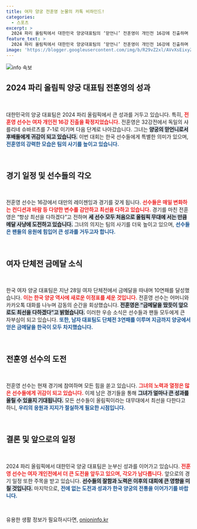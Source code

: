 ```yaml
---
title: 여자 양궁 전훈영 눈물의 카톡 비하인드!
categories:
  - 스포츠
excerpt: >
  2024 파리 올림픽에서 대한민국 양궁대표팀의 ‘맏언니’ 전훈영이 개인전 16강에 진출하며 기대를 모으고 있다. 금메달을 덜어낸 그녀의 각오와 한국팀의 연속되는 성공 이야기를 확인해보세요!
feature_text: >
  2024 파리 올림픽에서 대한민국 양궁대표팀의 ‘맏언니’ 전훈영이 개인전 16강에 진출하며 기대를 모으고 있다. 금메달을 덜어낸 그녀의 각오와 한국팀의 연속되는 성공 이야기를 확인해보세요!
image: 'https://blogger.googleusercontent.com/img/b/R29vZ2xl/AVvXsEixyZcFfHzMRdzZMjFBmAUKJYCLCGyLL1o632UiGVXcaFdKo_bkvkuCioo0uUKlGfBVcT3P84aROyZIXSBEx3Aw5nCQ3pTgDom1WDC4m8eifvWiAmWEEVb4x6G_l8C0QH225ldMjyaFvpxGEBGNO37VmDTDMHGhJPq73UglMfDca1-0aw/s1600/blogspot.png'
---
```


<p><img src="https://blogger.googleusercontent.com/img/b/R29vZ2xl/AVvXsEixyZcFfHzMRdzZMjFBmAUKJYCLCGyLL1o632UiGVXcaFdKo_bkvkuCioo0uUKlGfBVcT3P84aROyZIXSBEx3Aw5nCQ3pTgDom1WDC4m8eifvWiAmWEEVb4x6G_l8C0QH225ldMjyaFvpxGEBGNO37VmDTDMHGhJPq73UglMfDca1-0aw/s1600/blogspot.png" alt="info 속보" /></p>

<h2 data-ke-size="size26">2024 파리 올림픽 양궁 대표팀 전훈영의 성과</h2>

<p data-ke-size="size16">&nbsp;</p>

<p>대한민국의 양궁 대표팀은 2024 파리 올림픽에서 큰 성과를 거두고 있습니다. 특히, <b><span style="color: #ee2323;">전훈영 선수는 여자 개인전 16강 진출을 확정지었습니다.</span></b> 전훈영은 32강전에서 독일의 샤를리네 슈바르츠를 7-1로 이기며 다음 단계로 나아갔습니다. 그녀는 <b><span style="background-color: #21538527;">양궁의 맏언니로서 후배들에게 귀감이 되고 있습니다.</span></b> 이번 대회는 한국 선수들에게 특별한 의미가 있으며, <b><span style="color: #1a5490;">전훈영의 강력한 모습은 팀의 사기를 높이고 있습니다.</span></b></p>

<p data-ke-size="size16">&nbsp;</p>

<h2 data-ke-size="size26">경기 일정 및 선수들의 각오</h2>

<p data-ke-size="size16">&nbsp;</p>

<p>전훈영 선수는 16강에서 대만의 레이젠잉과 경기를 갖게 됩니다. <b><span style="color: #ee2323;">선수들은 매일 변화하는 컨디션과 바람 등 다양한 변수를 감안하고 최선을 다하고 있습니다.</span></b> 경기를 마친 전훈영은 “항상 최선을 다하겠다”고 전하며 <b><span style="background-color: #21538527;">세 선수 모두 처음으로 올림픽 무대에 서는 만큼 메달 사냥에 도전하고 있습니다.</span></b> 그녀의 의지는 팀의 사기를 더욱 높이고 있으며, <b><span style="color: #1a5490;">선수들은 팬들의 응원에 힘입어 큰 성과를 거두고자 합니다.</span></b></p>

<p data-ke-size="size16">&nbsp;</p>

<h2 data-ke-size="size26">여자 단체전 금메달 소식</h2>

<p data-ke-size="size16">&nbsp;</p>

<p>한국 여자 양궁 대표팀은 지난 28일 여자 단체전에서 금메달을 따내며 10연패를 달성했습니다. <b><span style="color: #ee2323;">이는 한국 양궁 역사에 새로운 이정표를 세운 것입니다.</span></b> 전훈영 선수는 어머니와 카카오톡 대화를 나누며 감동의 순간을 회상했습니다. <b><span style="background-color: #21538527;">전훈영은 “금메달을 땄듯이 앞으로도 최선을 다하겠다”고 밝혔습니다.</span></b> 이러한 우승 소식은 선수들과 팬들 모두에게 큰 자부심이 되고 있습니다. <b><span style="color: #1a5490;">또한, 남자 대표팀도 단체전 3연패를 이루며 지금까지 양궁에서 얻은 금메달을 한국이 모두 차지했습니다.</span></b></p>

<p data-ke-size="size16">&nbsp;</p>

<h2 data-ke-size="size26">전훈영 선수의 도전</h2>

<p data-ke-size="size16">&nbsp;</p>

<p>전훈영 선수는 현재 경기에 참여하며 모든 힘을 쏟고 있습니다. <b><span style="color: #ee2323;">그녀의 노력과 열정은 많은 선수들에게 귀감이 되고 있습니다.</span></b> 이제 남은 경기들을 통해 <b><span style="background-color: #21538527;">그녀가 얼마나 큰 성과를 올릴 수 있을지 기대됩니다.</span></b> 모든 선수들이 올림픽이라는 대무대에서 최선을 다한다고 하니, <b><span style="color: #1a5490;">우리의 응원과 지지가 절실하게 필요한 시점입니다.</span></b></p>

<p data-ke-size="size16">&nbsp;</p>

<h2 data-ke-size="size26">결론 및 앞으로의 일정</h2>

<p data-ke-size="size16">&nbsp;</p>

<p>2024 파리 올림픽에서 대한민국 양궁 대표팀은 눈부신 성과를 이어가고 있습니다. <b><span style="color: #ee2323;">전훈영 선수는 여자 개인전에서 더 큰 도전을 앞두고 있으며, 각오가 남다릅니다.</span></b> 앞으로의 경기 일정 또한 주목을 받고 있습니다. <b><span style="background-color: #21538527;">선수들의 잘함과 노력은 이후의 대회에 큰 영향을 미칠 것입니다.</span></b> 마지막으로, <b><span style="color: #1a5490;">전에 없는 도전과 성과가 한국 양궁의 전통을 이어가기를 바랍니다.</span></b></p>

<p data-ke-size="size16">&nbsp;</p>
유용한 생활 정보가 필요하시다면, <a href="https://onioninfo.kr" rel="dofollow">onioninfo.kr</a>


